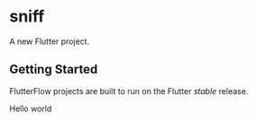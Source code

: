 # sniff

A new Flutter project.

## Getting Started

FlutterFlow projects are built to run on the Flutter _stable_ release.

Hello world
